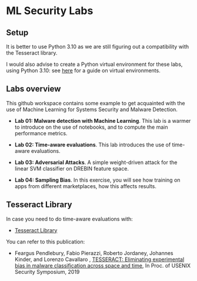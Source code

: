 # ML Security Labs

## Setup

It is better to use Python 3.10 as we are still figuring out a compatibility with the Tesseract library.

I would also advise to create a Python virtual environment for these labs, using Python 3.10: see [here](https://docs.python.org/3/library/venv.html) for a guide on virtual environments. 

## Labs overview

This github workspace contains some example to get acquainted with the use of Machine Learning for Systems Security and Malware Detection. 

* **Lab 01: Malware detection with Machine Learning**. This lab is a warmer to introduce on the use of notebooks, and to compute the main performance metrics. 

* **Lab 02: Time-aware evaluations**. This lab introduces the use of time-aware evaluations. 

* **Lab 03: Adversarial Attacks**. A simple weight-driven attack for the linear SVM classifier on DREBIN feature space.

* **Lab 04: Sampling Bias**. In this exercise, you will see how training on apps from different marketplaces, how this affects results.

## Tesseract Library

In case you need to do time-aware evaluations with: 

* [Tesseract Library](https://github.com/s2labres/tesseract-ml-release)

You can refer to this publication:

* Feargus Pendlebury, Fabio Pierazzi, Roberto Jordaney, Johannes Kinder, and Lorenzo Cavallaro , [TESSERACT: Eliminating experimental bias in malware classification across space and time](https://fabio.pierazzi.com/assets/pdf/tesseract.pdf), In Proc. of USENIX Security Symposium, 2019
